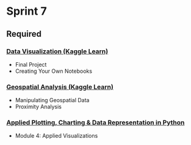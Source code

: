 # Sprint 7

## Required

### [Data Visualization (Kaggle Learn)](https://www.kaggle.com/learn/data-visualization)

- Final Project
- Creating Your Own Notebooks

### [Geospatial Analysis (Kaggle Learn)](https://www.kaggle.com/learn/geospatial-analysis)

- Manipulating Geospatial Data
- Proximity Analysis

### [Applied Plotting, Charting & Data Representation in Python](https://www.coursera.org/learn/python-plotting)

- Module 4: Applied Visualizations
